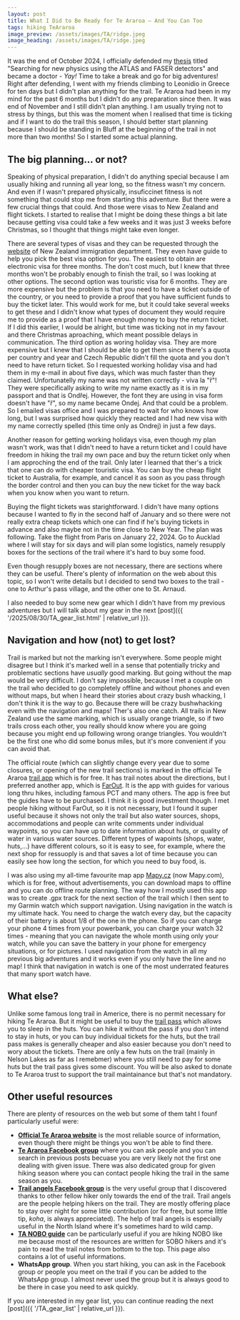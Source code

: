 ```yaml
---
layout: post
title: What I Did to Be Ready for Te Araroa – And You Can Too
tags: hiking TeAraroa
image_preview: /assets/images/TA/ridge.jpeg
image_heading: /assets/images/TA/ridge.jpeg
---
```


It was the end of October 2024, I officially defended my [thesis](https://repository.cern/records/wp9p0-hkk75) titled "Searching for new physics using the ATLAS and FASER detectors" and became a doctor - *Yay!* Time to take a break and go for big adventures! Right after defending, I went with my friends climbing to Leonidio in Greece for ten days but I didn't plan anything for the trail. Te Araroa had been in my mind for the past 6 months but I didn't do any preparation since then. It was end of November and I still didn't plan anything. I am usually trying not to stress by things, but this was the moment when I realised that time is ticking and if I want to do the trail this season, I should better start planning because I should be standing in Bluff at the beginning of the trail in not more than two months! So I started some actual planning.

## The big planning... or not?

Speaking of physical preparation, I didn't do anything special because I am usually hiking and running all year long, so the fitness wasn't my concern. And even if I wasn't prepared physically, insuficcinet fitness is not something that could stop me from starting this adventure. But there were a few crucial things that could. And those were visas to New Zealand and flight tickets. I started to realise that I might be doing these things a bit late because getting visa could take a few weeks and it was just 3 weeks before Christmas, so I thought that things might take even longer. 

There are several types of visas and they can be requested through the [website](https://www.immigration.govt.nz/visas/?page=1) of New Zealand immigration department. They even have guide to help you pick the best visa option for you. The easiest to obtain are electronic visa for three months. The don't cost much, but I knew that three months won't be probably enough to finish the trail, so I was looking at other options. The second option was touristic visa for 6 months. They are more expensive but the problem is that you need to have a ticket outside of the country, or you need to provide a proof that you have sufficient funds to buy the ticket later. This would work for me, but it could take several weeks to get these and I didn't know what types of document they would require me to provide as a proof that I have enough money to buy the return ticket. If I did this earlier, I would be alright, but time was ticking not in my favour and there Christmas aproaching, which meant possible delays in communication. The third option as woring holiday visa. They are more expensive but I knew that I should be able to get them since there's a quota per country and year and Czech Republic didn't fill the quota and you don't need to have return ticket. So I requested working holiday visa and had them in my e-mail in about five days, which was much faster than they claimed. Unfortunatelly my name was not written correctly - viva la "ř"! They were specifically asking to write my name exactly as it is in my passport and that is Ondřej. However, the font they are using in visa form doesn't have "ř", so my name became Ondej. And that could be a problem. So I emailed visas office and I was prepared to wait for who knows how long, but I was surprised how quickly they reacted and I had new visa with my name correctly spelled (this time only as Ondrej) in just a few days.

Another reason for getting working holidays visa, even though my plan wasn't work, was that I didn't need to have a return ticket and I could have freedom in hiking the trail my own pace and buy the return ticket only when I am approching the end of the trail. Only later I learned that ther's a trick that one can do with cheaper touristic visa. You can buy the cheap flight ticket to Australia, for example, and cancel it as soon as you pass through the border control and then you can buy the new ticket for the way back when you know when you want to return. 

Buying the flight tickets was starightforward. I didn't have many options because I wanted to fly in the second half of January and so there were not really extra cheap tickets which one can find if he's buying tickets in advance and also maybe not in the time close to New Year. The plan was following. Take the flight from Paris on January 22, 2024. Go to Aucklad where I will stay for six days and will plan some logistics, namely resupply boxes for the sections of the trail where it's hard to buy some food. 

Even though resupply boxes are not necessary, there are sections where they can be useful. There's plenty of information on the web about this topic, so I won't write details but I decided to send two boxes to the trail - one to Arthur's pass village, and the other one to St. Arnaud.

I also needed to buy some new gear which I didn't have from my previous adventures but I will talk about my gear in the next [post]({{ '/2025/08/30/TA_gear_list.html' | relative_url }}).

## Navigation and how (not) to get lost?

Trail is marked but not the marking isn't everywhere. Some people might disagree but I think it's marked well in a sense that potentially tricky and problematic sections have *usually* good marking. But going without the map would be very difficult. I don't say impossible, because I met a couple on the trail who decided to go completely offline and without phones and even without maps, but when I heard their stories about crazy bush whacking, I don't think it is the way to go. Because there will be crazy bushwhacking even with the navigation and maps! Ther's also one catch. All trails in New Zealand use the same marking, which is usually orange triangle, so if two trails cross each other, you really should know where you are going because you might end up following wrong orange triangles. You wouldn't be the first one who did some bonus miles, but it's more convenient if you can avoid that.

The official route (which can slightly change every year due to some closures, or opening of the new trail sections) is marked in the official Te Araroa [trail app](https://www.teararoa.org.nz/the-trail-app/) which is for free. It has trail notes about the directions, but I preferred another app, which is [FarOut](https://faroutguides.com/). It is the app with guides for various long thru hikes, including famous PCT and many others. The app is free but the guides have to be purchased. I think it is good investment though. I met people hiking without FarOut, so it is not necessary, but I found it super useful because it shows not only the trail but also water sources, shops, accommodations and people can write comments under individual waypoints, so you can have up to date information about huts, or quality of water in various water sources. Different types of wapoints (shops, water, huts,...) have different colours, so it is easy to see, for example, where the next shop for ressuoply is and that saves a lot of time because you can easily see how long the section, for which you need to buy food, is. 

I was also using my all-time favourite map app [Mapy.cz](https://mapy.com/en/turisticka?mobilepromo=1&x=11.3817622&y=48.5563849&z=7) (now Mapy.com), which is for free, without advertisements, you can download maps to offline and you can do offline route planning. The way how I mostly used this app was to create .gpx track for the next section of the trail which I then sent to my Garmin watch which support navigation. Using navigation in the watch is my ultimate hack. You need to charge the watch every day, but the capacity of their battery is about 1/8 of the one in the phone. So if you can charge your phone 4 times from your powerbank, you can charge your watch 32 times - meaning that you can navigate the whole month using only your watch, while you can save the battery in your phone for emergency situations, or for pictures. I used navigation from the watch in all my previous big adventures and it works even if you only have the line and no map! I think that navigation in watch is one of the most underrated features that many sport watch have.


## What else?

Unlike some famous long trail in Americe, there is no permit necessary for hiking Te Araroa. But it might be useful to buy the [trail pass](https://www.teararoa.org.nz/the-trail-pass/) which allows you to sleep in the huts. You can hike it without the pass if you don't intend to stay in huts, or you can buy individual tickets for the huts, but the trail pass makes is generally cheaper and also easier because you don't need to wory about the tickets. There are only a few huts on the trail (mainly in Nelson Lakes as far as I remebmer) where you still need to pay for some huts but the trail pass gives some discount. You will be also asked to donate to Te Araroa trust to support the trail maintainance but that's not mandatory.


## Other useful resources

There are plenty of resources on the web but some of them taht I founf particularly useful were:

* [**Official Te Araroa website**](https://www.teararoa.org.nz/) is the most reliable source of information, even though there might be things you won't be able to find there.
* [**Te Araroa Facebook group**](https://www.facebook.com/groups/26638669574) where you can ask people and you can search in previous posts becuase you are very likely not the first one dealing with given issue. There was also dedicated group for given hiking season where you can contact people hiking the trail in the same season as you.
* [**Trail angels Facebook group**](https://www.facebook.com/groups/157838391506149) is the very useful group that I discovered thanks to other fellow hiker only towards the end of the trail. Trail angels are the people helping hikers on the trail. They are mostly offering place to stay over night for some little contribution (or for free, but some little tip, *koha*, is always appreciated). The help of trail angels is especially useful in the North Island where it's sometimes hard to wild camp.
* [**TA NOBO guide**](https://teararoanobo.net/) can be particularly useful if you are hiking NOBO like me because most of the resources are written for SOBO hikers and it's pain to read the trail notes from bottom to the top. This page also contains a lot of useful informations.
* **WhatsApp group**. When you start hiking, you can ask in the Facebook group or people you meet on the trail if you can be added to the WhatsApp group. I almost never used the group but it is always good to be there in case you need to ask quickly.

If you are interested in my gear list, you can continue reading the next [post]({{ '/TA_gear_list' | relative_url }}).


